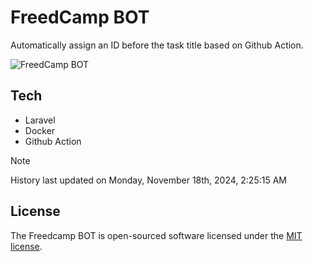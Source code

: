 # FreedCamp BOT

Automatically assign an ID before the task title based on Github Action.

![FreedCamp BOT](https://repository-images.githubusercontent.com/737932867/7d34798b-2680-471c-b089-a78a718d3d6a)

## Tech

- Laravel
- Docker
- Github Action

> [!NOTE]  
> History last updated on Monday, November 18th, 2024, 2:25:15 AM

## License

The Freedcamp BOT is open-sourced software licensed under the [MIT license](https://opensource.org/licenses/MIT).
